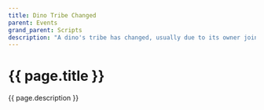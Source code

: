 ```yaml
---
title: Dino Tribe Changed
parent: Events
grand_parent: Scripts
description: "A dino's tribe has changed, usually due to its owner joining a tribe."
---
```

# {{ page.title }}

{{ page.description }}
